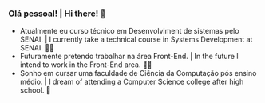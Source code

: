 ### Olá pessoal! | Hi there! 👋

- Atualmente eu curso técnico em Desenvolviment de sistemas pelo SENAI. | I currently take a technical course in Systems Development at SENAI. 👨‍🎓
- Futuramente pretendo trabalhar na área Front-End. | In the future I intend to work in the Front-End area. 👨‍💻
- Sonho em cursar uma faculdade de Ciência da Computação pós ensino médio. | I dream of attending a Computer Science college after high school. 💭
